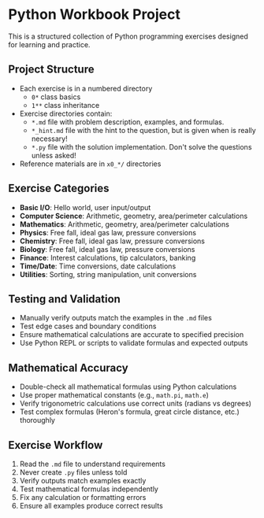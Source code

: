 # Python Workbook Project

This is a structured collection of Python programming exercises designed for learning and practice.

## Project Structure

- Each exercise is in a numbered directory
  - `0*` class basics
  - `1**` class inheritance
- Exercise directories contain:
  - `*.md` file with problem description, examples, and formulas.
  - `*_hint.md` file with the hint to the question, but is given when is really necessary!
  - `*.py` file with the solution implementation. Don't solve the questions unless asked!
- Reference materials are in `x0_*/` directories

## Exercise Categories

- **Basic I/O**: Hello world, user input/output
- **Computer Science**: Arithmetic, geometry, area/perimeter calculations
- **Mathematics**: Arithmetic, geometry, area/perimeter calculations
- **Physics**: Free fall, ideal gas law, pressure conversions
- **Chemistry**: Free fall, ideal gas law, pressure conversions
- **Biology**: Free fall, ideal gas law, pressure conversions
- **Finance**: Interest calculations, tip calculators, banking
- **Time/Date**: Time conversions, date calculations
- **Utilities**: Sorting, string manipulation, unit conversions

## Testing and Validation

- Manually verify outputs match the examples in the `.md` files
- Test edge cases and boundary conditions
- Ensure mathematical calculations are accurate to specified precision
- Use Python REPL or scripts to validate formulas and expected outputs

## Mathematical Accuracy

- Double-check all mathematical formulas using Python calculations
- Use proper mathematical constants (e.g., `math.pi`, `math.e`)
- Verify trigonometric calculations use correct units (radians vs degrees)
- Test complex formulas (Heron's formula, great circle distance, etc.) thoroughly

## Exercise Workflow

1. Read the `.md` file to understand requirements
2. Never create `.py` files unless told
3. Verify outputs match examples exactly
4. Test mathematical formulas independently
5. Fix any calculation or formatting errors
6. Ensure all examples produce correct results
